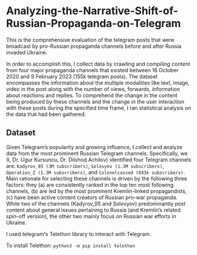 # Analyzing-the-Narrative-Shift-of-Russian-Propaganda-on-Telegram
This is the comprehensive evaluation of the telegram posts that were broadcast by pro-Russian propaganda channels before and after Russia invaded Ukraine.

In order to accomplish this, I collect data by crawling  and compiling content from four major propaganda channels that existed between 16 October 2020 and 9 February 2023 (155k telegram posts). The dataset encompasses the information about the multiple modalities like text, image, video in the post along with the number of views, forwards, information about reactions and replies.  To comprehend the change in the content being produced by these channels and the change in the user interaction with these posts during the specified time frame, I ran statistical analysis on the data that had been gathered. 

## Dataset
Given Telegram’s popularity and growing influence, I collect and analyze data from the most prominent Russian Telegram channels. Specifically, we (I, Dr. Ugur Kursuncu, Dr. Dilshod Achilov) identified four Telegram channels are: `Kadyrov_95 (3M subscribers)`, `Solovyov (1.3M subscribers)`, `Operation_Z (1.3M subscribers)`, and `Colonelcassed (843k subscribers)`. Main rationale for selecting these channels is driven by the following three factors: they (a) are consistently ranked in the top ten most following channels, (b) are led by the most prominent Kremlin-linked propagandists, (c) have been active content creators of Russian pro-war propaganda. While two of the channels (Kadyrov_95 and Solovyov) predominantly post content about general issues pertaining to Russia (and Kremlin’s related spin-off version), the other two mainly focus on Russian war efforts in Ukraine. 

I used telegram's Telethon library to interact with Telegram. 

To install Telethon:
`python3 -m pip install telethon`

